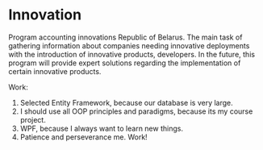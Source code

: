# Innovation
Program accounting innovations Republic of Belarus. The main task of gathering information about companies needing innovative deployments with the introduction of innovative products, developers. In the future, this program will provide expert solutions regarding the implementation of certain innovative products.


Work:

  1. Selected Entity Framework, because our database is very large.
  2. I should use all OOP principles and paradigms, because its my course project.
  3. WPF, because I always want to learn new things. 
  4. Patience and perseverance me. Work!

